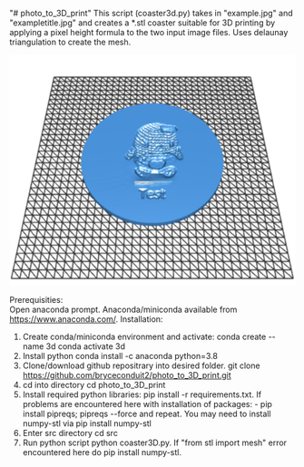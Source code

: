 "# photo_to_3D_print" 
This script (coaster3d.py) takes in "example.jpg" and "exampletitle.jpg" and creates a *.stl coaster suitable for 3D printing by applying a pixel height formula to the two input image files. Uses delaunay triangulation to create the mesh.

![Alt text](/output/outputstl.jpg?raw=true "Title")

Prerequisities: \
Open anaconda prompt. Anaconda/miniconda available from https://www.anaconda.com/.
Installation:
1) Create conda/miniconda environment and activate:
conda create --name 3d 
conda activate 3d 
2) Install python
conda install -c anaconda python=3.8
3) Clone/download github repositrary into desired folder.
git clone https://github.com/bryceconduit2/photo_to_3D_print.git
4) cd into directory
cd photo_to_3D_print
5) Install required python libraries:
pip install -r requirements.txt. If problems are encountered here with installation of packages: - pip install pipreqs; pipreqs --force and repeat. You may need to install numpy-stl via pip install numpy-stl
6) Enter src directory
cd src
7) Run python script
python coaster3D.py. If "from stl import mesh" error encountered here do pip install numpy-stl.
